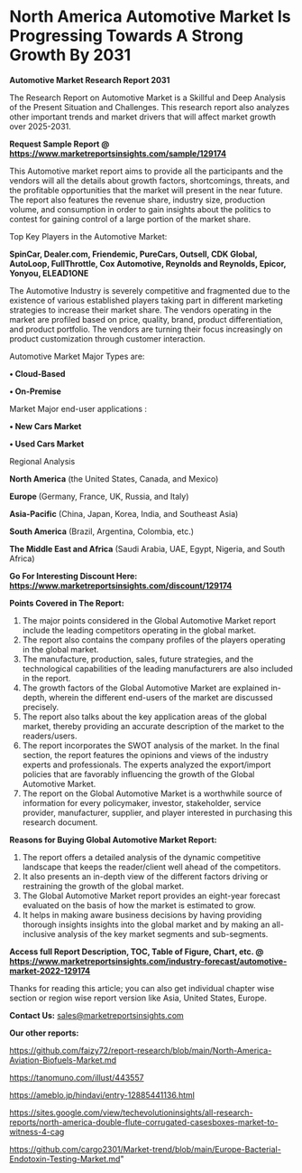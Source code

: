 # North America Automotive Market Is Progressing Towards A Strong Growth By 2031

<strong>Automotive Market Research Report 2031</strong>

The Research Report on Automotive Market is a Skillful and Deep Analysis of the Present Situation and Challenges. This research report also analyzes other important trends and market drivers that will affect market growth over 2025-2031.

<strong>Request Sample Report @ <a href=https://www.marketreportsinsights.com/sample/129174>https://www.marketreportsinsights.com/sample/129174</a></strong>

This Automotive market report aims to provide all the participants and the vendors will all the details about growth factors, shortcomings, threats, and the profitable opportunities that the market will present in the near future. The report also features the revenue share, industry size, production volume, and consumption in order to gain insights about the politics to contest for gaining control of a large portion of the market share.

Top Key Players in the Automotive Market:

<strong>SpinCar, Dealer.com, Friendemic, PureCars, Outsell, CDK Global, AutoLoop, FullThrottle, Cox Automotive, Reynolds and Reynolds, Epicor, Yonyou, ELEAD1ONE</strong>

The Automotive Industry is severely competitive and fragmented due to the existence of various established players taking part in different marketing strategies to increase their market share. The vendors operating in the market are profiled based on price, quality, brand, product differentiation, and product portfolio. The vendors are turning their focus increasingly on product customization through customer interaction.

Automotive Market Major Types are:

<strong>• Cloud-Based

• On-Premise</strong>

Market Major end-user applications :

<strong>• New Cars Market

• Used Cars Market</strong>

Regional Analysis

</u><strong><b>North America</b></strong> (the United States, Canada, and Mexico)

<strong><b>Europe </b></strong>(Germany, France, UK, Russia, and Italy)

<strong><b>Asia-Pacific</b></strong> (China, Japan, Korea, India, and Southeast Asia)

<strong><b>South America</b></strong> (Brazil, Argentina, Colombia, etc.)

<strong><b>The Middle East and Africa</b></strong> (Saudi Arabia, UAE, Egypt, Nigeria, and South Africa)

<strong>Go For Interesting Discount Here: <a href=https://www.marketreportsinsights.com/discount/129174>https://www.marketreportsinsights.com/discount/129174</a></strong>

<strong>Points Covered in The Report:</strong>
<ol>
  <li>The major points considered in the Global Automotive Market report include the leading competitors operating in the global market.</li>
  <li>The report also contains the company profiles of the players operating in the global market.</li>
  <li>The manufacture, production, sales, future strategies, and the technological capabilities of the leading manufacturers are also included in the report.</li>
  <li>The growth factors of the Global Automotive Market are explained in-depth, wherein the different end-users of the market are discussed precisely.</li>
  <li>The report also talks about the key application areas of the global market, thereby providing an accurate description of the market to the readers/users.</li>
  <li>The report incorporates the SWOT analysis of the market. In the final section, the report features the opinions and views of the industry experts and professionals. The experts analyzed the export/import policies that are favorably influencing the growth of the Global Automotive Market.</li>
  <li>The report on the Global Automotive Market is a worthwhile source of information for every policymaker, investor, stakeholder, service provider, manufacturer, supplier, and player interested in purchasing this research document.</li>
</ol>
<strong>Reasons for Buying Global Automotive Market Report:</strong>

<ol>
  <li>The report offers a detailed analysis of the dynamic competitive landscape that keeps the reader/client well ahead of the competitors.</li>
  <li>It also presents an in-depth view of the different factors driving or restraining the growth of the global market.</li>
  <li>The Global Automotive Market report provides an eight-year forecast evaluated on the basis of how the market is estimated to grow.</li>
  <li>It helps in making aware business decisions by having providing thorough insights insights into the global market and by making an all-inclusive analysis of the key market segments and sub-segments.</li>
</ol>
<strong>Access full Report Description, TOC, Table of Figure, Chart, etc. @ <a href=https://www.marketreportsinsights.com/industry-forecast/automotive-market-2022-129174>https://www.marketreportsinsights.com/industry-forecast/automotive-market-2022-129174</a></strong>


Thanks for reading this article; you can also get individual chapter wise section or region wise report version like Asia, United States, Europe.

<strong>Contact Us:</strong>
sales@marketreportsinsights.com

<strong>Our other reports:</strong>

<a href=https://github.com/faizy72/report-research/blob/main/North-America-Aviation-Biofuels-Market.md>https://github.com/faizy72/report-research/blob/main/North-America-Aviation-Biofuels-Market.md</a>

<a href=https://tanomuno.com/illust/443557>https://tanomuno.com/illust/443557</a>

<a href=https://ameblo.jp/hindavi/entry-12885441136.html>https://ameblo.jp/hindavi/entry-12885441136.html</a>

<a href=https://sites.google.com/view/techevolutioninsights/all-research-reports/north-america-double-flute-corrugated-casesboxes-market-to-witness-4-cag>https://sites.google.com/view/techevolutioninsights/all-research-reports/north-america-double-flute-corrugated-casesboxes-market-to-witness-4-cag</a>

<a href=https://github.com/cargo2301/Market-trend/blob/main/Europe-Bacterial-Endotoxin-Testing-Market.md>https://github.com/cargo2301/Market-trend/blob/main/Europe-Bacterial-Endotoxin-Testing-Market.md</a>"
